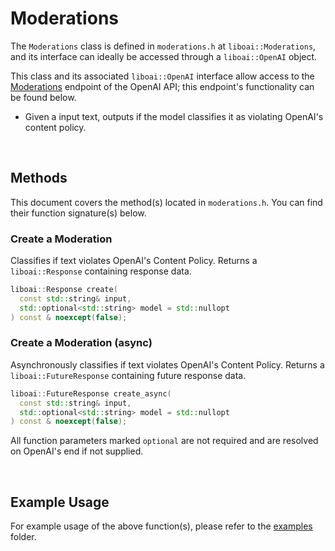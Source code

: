 <h1>Moderations</h1>
<p>The <code>Moderations</code> class is defined in <code>moderations.h</code> at <code>liboai::Moderations</code>, and its interface can ideally be accessed through a <code>liboai::OpenAI</code> object.

This class and its associated <code>liboai::OpenAI</code> interface allow access to the <a href="https://beta.openai.com/docs/api-reference/moderations">Moderations</a> endpoint of the OpenAI API; this endpoint's functionality can be found below.</p>
- Given a input text, outputs if the model classifies it as violating OpenAI's content policy.

<br>
<h2>Methods</h2>
<p>This document covers the method(s) located in <code>moderations.h</code>. You can find their function signature(s) below.</p>

<h3>Create a Moderation</h3>
<p>Classifies if text violates OpenAI's Content Policy. Returns a <code>liboai::Response</code> containing response data.</p>

```cpp
liboai::Response create(
  const std::string& input,
  std::optional<std::string> model = std::nullopt
) const & noexcept(false);
```

<h3>Create a Moderation (async)</h3>
<p>Asynchronously classifies if text violates OpenAI's Content Policy. Returns a <code>liboai::FutureResponse</code> containing future response data.</p>

```cpp
liboai::FutureResponse create_async(
  const std::string& input,
  std::optional<std::string> model = std::nullopt
) const & noexcept(false);
```

<p>All function parameters marked <code>optional</code> are not required and are resolved on OpenAI's end if not supplied.</p>

<br>
<h2>Example Usage</h2>
<p>For example usage of the above function(s), please refer to the <a href="./examples">examples</a> folder.
